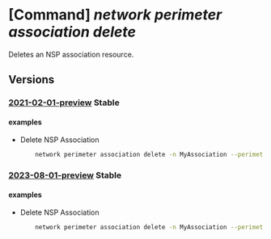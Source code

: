 # [Command] _network perimeter association delete_

Deletes an NSP association resource.

## Versions

### [2021-02-01-preview](/Resources/mgmt-plane/L3N1YnNjcmlwdGlvbnMve30vcmVzb3VyY2Vncm91cHMve30vcHJvdmlkZXJzL21pY3Jvc29mdC5uZXR3b3JrL25ldHdvcmtzZWN1cml0eXBlcmltZXRlcnMve30vcmVzb3VyY2Vhc3NvY2lhdGlvbnMve30=/2021-02-01-preview.xml) **Stable**

<!-- mgmt-plane /subscriptions/{}/resourcegroups/{}/providers/microsoft.network/networksecurityperimeters/{}/resourceassociations/{} 2021-02-01-preview -->

#### examples

- Delete NSP Association
    ```bash
        network perimeter association delete -n MyAssociation --perimeter-name MyPerimeter -g MyResourceGroup
    ```

### [2023-08-01-preview](/Resources/mgmt-plane/L3N1YnNjcmlwdGlvbnMve30vcmVzb3VyY2Vncm91cHMve30vcHJvdmlkZXJzL21pY3Jvc29mdC5uZXR3b3JrL25ldHdvcmtzZWN1cml0eXBlcmltZXRlcnMve30vcmVzb3VyY2Vhc3NvY2lhdGlvbnMve30=/2023-08-01-preview.xml) **Stable**

<!-- mgmt-plane /subscriptions/{}/resourcegroups/{}/providers/microsoft.network/networksecurityperimeters/{}/resourceassociations/{} 2023-08-01-preview -->

#### examples

- Delete NSP Association
    ```bash
        network perimeter association delete -n MyAssociation --perimeter-name MyPerimeter -g MyResourceGroup
    ```
